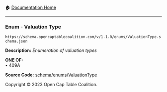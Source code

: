 :house: [Documentation Home](../../../README.md)

---

### Enum - Valuation Type

`https://schema.opencaptablecoalition.com/v/1.1.0/enums/ValuationType.schema.json`

**Description:** _Enumeration of valuation types_

**ONE OF:**</br>&bull; 409A

**Source Code:** [schema/enums/ValuationType](../../../../schema/enums/ValuationType.schema.json)

Copyright © 2023 Open Cap Table Coalition.
